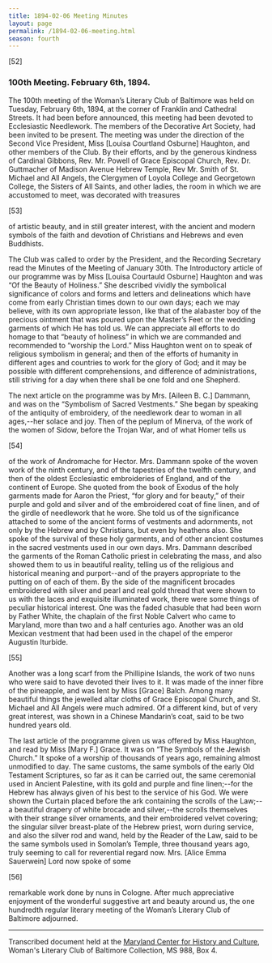 ```yaml
---
title: 1894-02-06 Meeting Minutes
layout: page
permalink: /1894-02-06-meeting.html
season: fourth
---
```

[52]

### 100th Meeting. February 6th, 1894.

The 100th meeting of the Woman’s Literary Club of Baltimore was held on Tuesday, February 6th, 1894, at the corner of Franklin and Cathedral Streets. It had been before announced, this meeting had been devoted to Ecclesiastic Needlework. The members of the Decorative Art Society, had been invited to be present. The meeting was under the direction of the Second Vice President, Miss [Louisa Courtland Osburne] Haughton, and other members of the Club. By their efforts, and by the generous kindness of Cardinal Gibbons, Rev. Mr. Powell of Grace Episcopal Church, Rev. Dr. Guttmacher of Madison Avenue Hebrew Temple, Rev Mr. Smith of St. Michael and All Angels, the Clergymen of Loyola College and Georgetown College, the Sisters of All Saints, and other ladies, the room in which we are accustomed to meet, was decorated with treasures

[53]

of artistic beauty, and in still greater interest, with the ancient and modern symbols of the faith and devotion of Christians and Hebrews and even Buddhists.

The Club was called to order by the President, and the Recording Secretary read the Minutes of the Meeting of January 30th. The Introductory article of our programme was by Miss [Louisa Courtauld Osburne] Haughton and was “Of the Beauty of Holiness.” She described vividly the symbolical significance of colors and forms and letters and delineations which have come from early Christian times down to our own days; each we may believe, with its own appropriate lesson, like that of the alabaster boy of the precious ointment that was poured upon the Master’s Feet or the wedding garments of which He has told us. We can appreciate all efforts to do homage to that “beauty of holiness” in which we are commanded and recommended to “worship the Lord.” Miss Haughton went on to speak of religious symbolism in general; and then of the efforts of humanity in different ages and countries to work for the glory of God; and it may be possible with different comprehensions, and difference of administrations, still striving for a day when there shall be one fold and one Shepherd.

The next article on the programme was by Mrs. [Aileen B. C.] Dammann, and was on the “Symbolism of Sacred Vestments.” She began by speaking of the antiquity of embroidery, of the needlework dear to woman in all ages,--her solace and joy. Then of the peplum of Minerva, of the work of the women of Sidow, before the Trojan War, and of what Homer tells us

[54]

of the work of Andromache for Hector. Mrs. Dammann spoke of the woven work of the ninth century, and of the tapestries of the twelfth century, and then of the oldest Ecclesiastic embroideries of England, and of the continent of Europe. She quoted from the book of Exodus of the holy garments made for Aaron the Priest, “for glory and for beauty,” of their purple and gold and silver and of the embroidered coat of fine linen, and of the girdle of needlework that he wore. She told us of the significance attached to some of the ancient forms of vestments and adornments, not only by the Hebrew and by Christians, but even by heathens also. She spoke of the survival of these holy garments, and of other ancient costumes in the sacred vestments used in our own days. Mrs. Dammann described the garments of the Roman Catholic priest in celebrating the mass, and also showed them to us in beautiful reality, telling us of the religious and historical meaning and purport--and of the prayers appropriate to the putting on of each of them. By the side of the magnificent brocades embroidered with silver and pearl and real gold thread that were shown to us with the laces and exquisite illuminated work, there were some things of peculiar historical interest. One was the faded chasuble that had been worn by Father White, the chaplain of the first Noble Calvert who came to Maryland, more than two and a half centuries ago. Another was an old Mexican vestment that had been used in the chapel of the emperor Augustin Iturbide.

[55]

Another was a long scarf from the Phillipine Islands, the work of two nuns who were said to have devoted their lives to it. It was made of the inner fibre of the pineapple, and was lent by Miss [Grace] Balch. Among many beautiful things the jewelled altar cloths of Grace Episcopal Church, and St. Michael and All Angels were much admired. Of a different kind, but of very great interest, was shown in a Chinese Mandarin’s coat, said to be two hundred years old.

The last article of the programme given us was offered by Miss Haughton, and read by Miss [Mary F.] Grace. It was on “The Symbols of the Jewish Church.” It spoke of a worship of thousands of years ago, remaining almost unmodified to day. The same customs, the same symbols of the early Old Testament Scriptures, so far as it can be carried out, the same ceremonial used in Ancient Palestine, with its gold and purple and fine linen;--for the Hebrew has always given of his best to the service of his God. We were shown the Curtain placed before the ark containing the scrolls of the Law;--a beautiful drapery of white brocade and silver,--the scrolls themselves with their strange silver ornaments, and their embroidered velvet covering; the singular silver breast-plate of the Hebrew priest, worn during service, and also the silver rod and wand, held by the Reader of the Law, said to be the same symbols used in Somolan’s Temple, three thousand years ago, truly seeming to call for reverential regard now. Mrs. [Alice Emma Sauerwein] Lord now spoke of some

[56]

remarkable work done by nuns in Cologne. After much appreciative enjoyment of the wonderful suggestive art and beauty around us, the one hundredth regular literary meeting of the Woman’s Literary Club of Baltimore adjourned.
<hr>

Transcribed document held at the [Maryland Center for History and Culture](http://mdhs.org/), Woman's Literary Club of Baltimore Collection, MS 988, Box 4. 